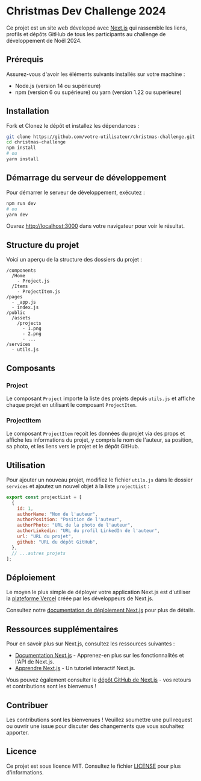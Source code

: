 # Christmas Dev Challenge 2024

Ce projet est un site web développé avec [Next.js](https://nextjs.org/) qui rassemble les liens, profils et dépôts GitHub de tous les participants au challenge de développement de Noël 2024.

## Prérequis

Assurez-vous d'avoir les éléments suivants installés sur votre machine :

- Node.js (version 14 ou supérieure)
- npm (version 6 ou supérieure) ou yarn (version 1.22 ou supérieure)

## Installation

Fork et Clonez le dépôt et installez les dépendances :

```bash
git clone https://github.com/votre-utilisateur/christmas-challenge.git
cd christmas-challenge
npm install
# ou
yarn install
```

## Démarrage du serveur de développement

Pour démarrer le serveur de développement, exécutez :

```bash
npm run dev
# ou
yarn dev
```

Ouvrez [http://localhost:3000](http://localhost:3000) dans votre navigateur pour voir le résultat.

## Structure du projet

Voici un aperçu de la structure des dossiers du projet :

```
/components
  /Home
    - Project.js
  /Items
    - ProjectItem.js
/pages
  - _app.js
  - index.js
/public
  /assets
    /projects
      - 1.png
      - 2.png
      - ...
/services
  - utils.js
```

## Composants

### Project

Le composant `Project` importe la liste des projets depuis `utils.js` et affiche chaque projet en utilisant le composant `ProjectItem`.

### ProjectItem

Le composant `ProjectItem` reçoit les données du projet via des props et affiche les informations du projet, y compris le nom de l'auteur, sa position, sa photo, et les liens vers le projet et le dépôt GitHub.

## Utilisation

Pour ajouter un nouveau projet, modifiez le fichier `utils.js` dans le dossier `services` et ajoutez un nouvel objet à la liste `projectList` :

```javascript
export const projectList = [
  {
    id: 1,
    authorName: "Nom de l'auteur",
    authorPosition: "Position de l'auteur",
    authorPhoto: "URL de la photo de l'auteur",
    authorLinkedin: "URL du profil LinkedIn de l'auteur",
    url: "URL du projet",
    github: "URL du dépôt GitHub",
  },
  // ...autres projets
];
```

## Déploiement

Le moyen le plus simple de déployer votre application Next.js est d'utiliser la [plateforme Vercel](https://vercel.com/new?utm_medium=default-template&filter=next.js&utm_source=create-next-app&utm_campaign=create-next-app-readme) créée par les développeurs de Next.js.

Consultez notre [documentation de déploiement Next.js](https://nextjs.org/docs/deployment) pour plus de détails.

## Ressources supplémentaires

Pour en savoir plus sur Next.js, consultez les ressources suivantes :

- [Documentation Next.js](https://nextjs.org/docs) - Apprenez-en plus sur les fonctionnalités et l'API de Next.js.
- [Apprendre Next.js](https://nextjs.org/learn) - Un tutoriel interactif Next.js.

Vous pouvez également consulter le [dépôt GitHub de Next.js](https://github.com/vercel/next.js) - vos retours et contributions sont les bienvenus !

## Contribuer

Les contributions sont les bienvenues ! Veuillez soumettre une pull request ou ouvrir une issue pour discuter des changements que vous souhaitez apporter.

## Licence

Ce projet est sous licence MIT. Consultez le fichier [LICENSE](LICENSE) pour plus d'informations.
